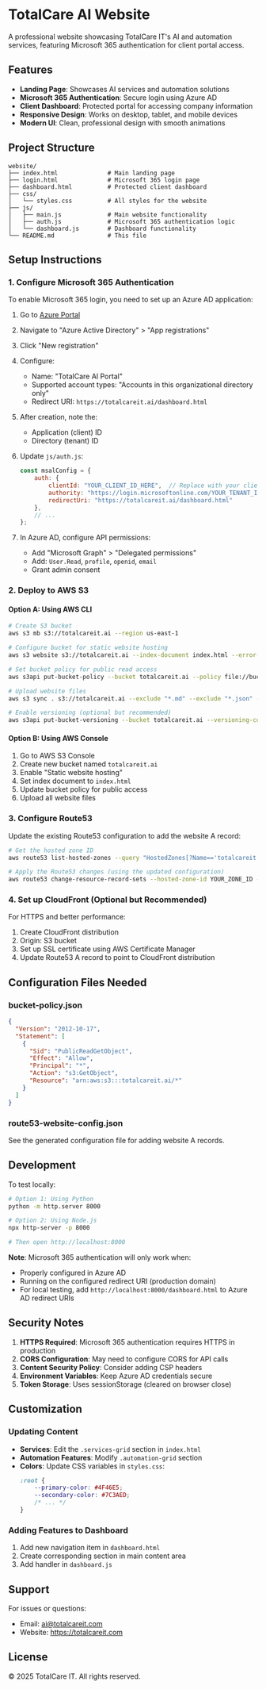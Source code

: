# TotalCare AI Website

A professional website showcasing TotalCare IT's AI and automation services, featuring Microsoft 365 authentication for client portal access.

## Features

- **Landing Page**: Showcases AI services and automation solutions
- **Microsoft 365 Authentication**: Secure login using Azure AD
- **Client Dashboard**: Protected portal for accessing company information
- **Responsive Design**: Works on desktop, tablet, and mobile devices
- **Modern UI**: Clean, professional design with smooth animations

## Project Structure

```
website/
├── index.html              # Main landing page
├── login.html              # Microsoft 365 login page
├── dashboard.html          # Protected client dashboard
├── css/
│   └── styles.css          # All styles for the website
├── js/
│   ├── main.js             # Main website functionality
│   ├── auth.js             # Microsoft 365 authentication logic
│   └── dashboard.js        # Dashboard functionality
└── README.md               # This file
```

## Setup Instructions

### 1. Configure Microsoft 365 Authentication

To enable Microsoft 365 login, you need to set up an Azure AD application:

1. Go to [Azure Portal](https://portal.azure.com)
2. Navigate to "Azure Active Directory" > "App registrations"
3. Click "New registration"
4. Configure:
   - Name: "TotalCare AI Portal"
   - Supported account types: "Accounts in this organizational directory only"
   - Redirect URI: `https://totalcareit.ai/dashboard.html`
5. After creation, note the:
   - Application (client) ID
   - Directory (tenant) ID

6. Update `js/auth.js`:
   ```javascript
   const msalConfig = {
       auth: {
           clientId: "YOUR_CLIENT_ID_HERE",  // Replace with your client ID
           authority: "https://login.microsoftonline.com/YOUR_TENANT_ID_HERE",  // Replace with your tenant ID
           redirectUri: "https://totalcareit.ai/dashboard.html"
       },
       // ...
   };
   ```

7. In Azure AD, configure API permissions:
   - Add "Microsoft Graph" > "Delegated permissions"
   - Add: `User.Read`, `profile`, `openid`, `email`
   - Grant admin consent

### 2. Deploy to AWS S3

#### Option A: Using AWS CLI

```bash
# Create S3 bucket
aws s3 mb s3://totalcareit.ai --region us-east-1

# Configure bucket for static website hosting
aws s3 website s3://totalcareit.ai --index-document index.html --error-document index.html

# Set bucket policy for public read access
aws s3api put-bucket-policy --bucket totalcareit.ai --policy file://bucket-policy.json

# Upload website files
aws s3 sync . s3://totalcareit.ai --exclude "*.md" --exclude "*.json" --exclude ".git/*"

# Enable versioning (optional but recommended)
aws s3api put-bucket-versioning --bucket totalcareit.ai --versioning-configuration Status=Enabled
```

#### Option B: Using AWS Console

1. Go to AWS S3 Console
2. Create new bucket named `totalcareit.ai`
3. Enable "Static website hosting"
4. Set index document to `index.html`
5. Update bucket policy for public access
6. Upload all website files

### 3. Configure Route53

Update the existing Route53 configuration to add the website A record:

```bash
# Get the hosted zone ID
aws route53 list-hosted-zones --query "HostedZones[?Name=='totalcareit.ai.'].Id" --output text

# Apply the Route53 changes (using the updated configuration)
aws route53 change-resource-record-sets --hosted-zone-id YOUR_ZONE_ID --change-batch file://route53-website-config.json
```

### 4. Set up CloudFront (Optional but Recommended)

For HTTPS and better performance:

1. Create CloudFront distribution
2. Origin: S3 bucket
3. Set up SSL certificate using AWS Certificate Manager
4. Update Route53 A record to point to CloudFront distribution

## Configuration Files Needed

### bucket-policy.json
```json
{
  "Version": "2012-10-17",
  "Statement": [
    {
      "Sid": "PublicReadGetObject",
      "Effect": "Allow",
      "Principal": "*",
      "Action": "s3:GetObject",
      "Resource": "arn:aws:s3:::totalcareit.ai/*"
    }
  ]
}
```

### route53-website-config.json
See the generated configuration file for adding website A records.

## Development

To test locally:

```bash
# Option 1: Using Python
python -m http.server 8000

# Option 2: Using Node.js
npx http-server -p 8000

# Then open http://localhost:8000
```

**Note**: Microsoft 365 authentication will only work when:
- Properly configured in Azure AD
- Running on the configured redirect URI (production domain)
- For local testing, add `http://localhost:8000/dashboard.html` to Azure AD redirect URIs

## Security Notes

1. **HTTPS Required**: Microsoft 365 authentication requires HTTPS in production
2. **CORS Configuration**: May need to configure CORS for API calls
3. **Content Security Policy**: Consider adding CSP headers
4. **Environment Variables**: Keep Azure AD credentials secure
5. **Token Storage**: Uses sessionStorage (cleared on browser close)

## Customization

### Updating Content

- **Services**: Edit the `.services-grid` section in `index.html`
- **Automation Features**: Modify `.automation-grid` section
- **Colors**: Update CSS variables in `styles.css`:
  ```css
  :root {
      --primary-color: #4F46E5;
      --secondary-color: #7C3AED;
      /* ... */
  }
  ```

### Adding Features to Dashboard

1. Add new navigation item in `dashboard.html`
2. Create corresponding section in main content area
3. Add handler in `dashboard.js`

## Support

For issues or questions:
- Email: ai@totalcareit.com
- Website: https://totalcareit.com

## License

© 2025 TotalCare IT. All rights reserved.

